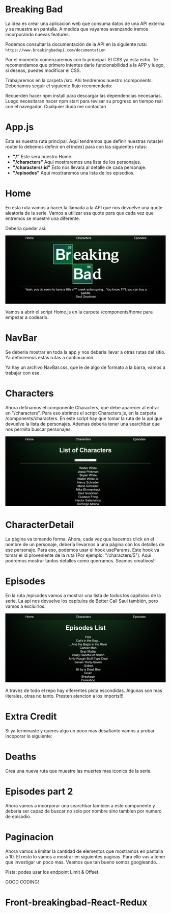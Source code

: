 # Breaking Bad

La idea es crear una aplicacion web que consuma datos de una API externa y se muestre en pantalla. A medida que vayamos avanzando iremos incorporando nuevas features.

Podemos consultar la documentación de la API en la siguiente ruta:
`https://www.breakingbadapi.com/documentation`

Por el momento comenzaremos con lo principal. El CSS ya esta echo. Te recomendamos que primero intentes darle funcionabilidad a la APP y luego, si deseas, puedes modificar el CSS.

Trabajaremos en la carpeta /src. Ahi tendremos nuestro /components. Deberiamos seguir el siguiente flujo recomendado:

Recuerden hacer npm install para descargar las dependencias necesarias. Luego necesitaran hacer npm start para revisar su progreso en tiempo real con el navegador. Cualquier duda me contactan


# App.js

Esta es nuestra ruta principal. Aquí tendremos que definir nuestras rutas(el router lo debemos definir en el index) para con las siguientes rutas:

- **"/"** Este sera nuestro Home.
- **"/characters"** Aqui mostraremos una lista de los personajes.
- **"/characters/:id"** Esto nos llevara al detalle de cada personaje.
- **"/episodes"** Aqui mostraremos una lista de los episodios.

# Home

En esta ruta vamos a hacer la llamada a la API que nos devuelve
una quote aleatoria de la serie. Vamos a utilizar esa quote para que cada vez que entremos se muestre una diferente.

Deberia quedar asi:

<p align="center">
  <img src="./img/Home.png" alt="Img" />
</p>

Vamos a abrir el script Home.js en la carpeta /components/home para empezar a codearlo.

# NavBar

Se deberia mostrar en toda la app y nos deberia llevar a otras rutas del sitio. Ya definiremos
estas rutas a continuación.

Ya hay un archivo NavBar.css, que le de algo de formato a la barra, vamos a trabajar con ese.

# Characters

Ahora definamos el componente Characters, que debe aparecer al entrar en "/characters". Para eso abrimos el script Characters.js, en la carpeta /components/characters. En este script hay que tomar la ruta de la api que devuelve la lista de personajes.
Ademas deberia tener una searchbar que nos permita buscar personajes.

<p align="center">
  <img src="./img/Characters.png" alt="Img" />
</p>

# CharacterDetail

La página va tomando forma. Ahora, cada vez que hacemos click en el nombre de un personaje, debería llevarnos a una página con los detalles de ese personaje. Para eso, podemos usar el hook useParams. Este hook va tomar el id proveniente de la ruta (Por ejemplo: "/characters/5").
Aqui podremos mostrar tantos detalles como querramos. Seamos creativos!!

# Episodes

En la ruta /episodes vamos a mostrar una lista de todos los capítulos de la serie.
La api nos devuelve los capítulos de Better Call Saul también, pero vamos a excluirlos.

<p align="center">
  <img src="./img/Episodes.png" alt="Img" />
</p>

A travez de todo el repo hay diferentes pista escondidas. Algunas son mas literales, otras no tanto. Presten atencion a los imports!!!

# Extra Credit

Si ya terminaste y queres algo un poco mas desafiante vamos a probar incoporar lo siguiente:

# Deaths

Crea una nueva ruta que muestre las muertes mas iconics de la serie.

# Episodes part 2

Ahora vamos a incorporar una searchbar tambien a este componente y deberia ser capaz de buscar no solo por nombre sino tambien por numero de episodio.

# Paginacion

Ahora vamos a limitar la cantidad de elementos que mostramos en pantalla a 10. El resto lo vamos a mostrar en siguientes paginas.
Para ello vas a tener que investigar un poco mas. Veamos que tan bueno somos googleando...

Pista: podes usar los endpoint Limit & Offset.

GOOD CODING!
# Front-breakingbad-React-Redux
